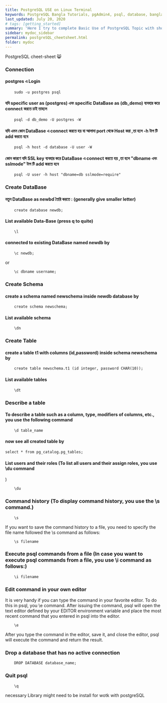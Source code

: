 ```yaml
---
title: PostgreSQL USE on Linux Terminal
keywords: PostgreSQL Bangla Tutorials, pgAdmin4, psql, database, bangla PostgreSQL, Bangla Python, Blog Bangla, Monad wizard
last_updated: July 20, 2020
# tags: [getting_started]
summary: 'Here I try to complete Basic Use of PostgreSQL Topic with short note. '
sidebar: mydoc_sidebar
permalink: postgreSQL_cheetsheet.html
folder: mydoc
---
```


PostgreSQL cheet-sheet 😸

### Connection

#### postgres এ Login

```
    sudo -u postgres psql
```

#### যদি specific user as (postgres) এবং specific DataBase as (db_demo) ব্যবহার করে connect করতে চাই তাহলে

```
    psql -d db_demo -U postgres -W
```

#### যদি এমন কোন DataBase এ connect করতে হয় যা আলাদা port থেকে Host করা ,তা হলে -h টাগ টি add করতে হবে

```
    psql -h host -d database -U user -W

```

#### কোন কারণে যদি SSL key ব্যবহার করে DataBase এ connect করতে হয় ,তা হলে "dbname এবং sslmode" টাগ টি add করতে হবে

```
    psql -U user -h host "dbname=db sslmode=require"

```

### Create DataBase

#### নতুন DataBase as newbd তৈরি করতে : (generally give smaller letter)

```
    create database newdb;
```

#### List available Data-Base (press q to quite)

```
    \l
```

#### connected to existing DataBase named newdb by

```
    \c newdb;
```

or

```
    \c dbname username;
```

### Create Schema

#### create a schema named newschema inside newdb database by

```
    create schema newschema;
```

#### List available schema

```
    \dn
```

### Create Table

#### create a table t1 with columns (id,password) inside schema newschema by

```
    create table newschema.t1 (id integer, password CHAR(10));
```

#### List available tables

```
    \dt

```

### Describe a table

#### To describe a table such as a column, type, modifiers of columns, etc., you use the following command

```
    \d table_name

```

#### now see all created table by

```
select * from pg_catalog.pg_tables;
```

#### List users and their roles (To list all users and their assign roles, you use \du command

)

```
    \du
```

### Command history (To display command history, you use the \s command.)

```
    \s
```

If you want to save the command history to a file, you need to specify the file name followed the \s command as follows:

```
    \s filename
```

### Execute psql commands from a file (In case you want to execute psql commands from a file, you use \i command as follows:)

```
    \i filename
```

### Edit command in your own editor

It is very handy if you can type the command in your favorite editor. To do this in psql, you \e command. After issuing the command, psql will open the text editor defined by your EDITOR environment variable and place the most recent command that you entered in psql into the editor.

```
    \e
```

After you type the command in the editor, save it, and close the editor, psql will execute the command and return the result.

### Drop a database that has no active connection

```
    DROP DATABASE database_name;
```

### Quit psql

```
    \q
```

necessary Library might need to be install for wotk with postgreSQL

```

```
